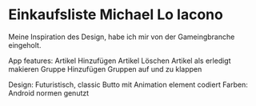 # Einkaufsliste Michael Lo Iacono

Meine Inspiration des Design, habe ich mir von der Gameingbranche eingeholt.

App features:
Artikel Hinzufügen
Artikel Löschen
Artikel als erledigt makieren
Gruppe Hinzufügen
Gruppen auf und zu klappen

Design:
Futuristisch, classic
Butto mit Animation element codiert
Farben: Android normen genutzt





